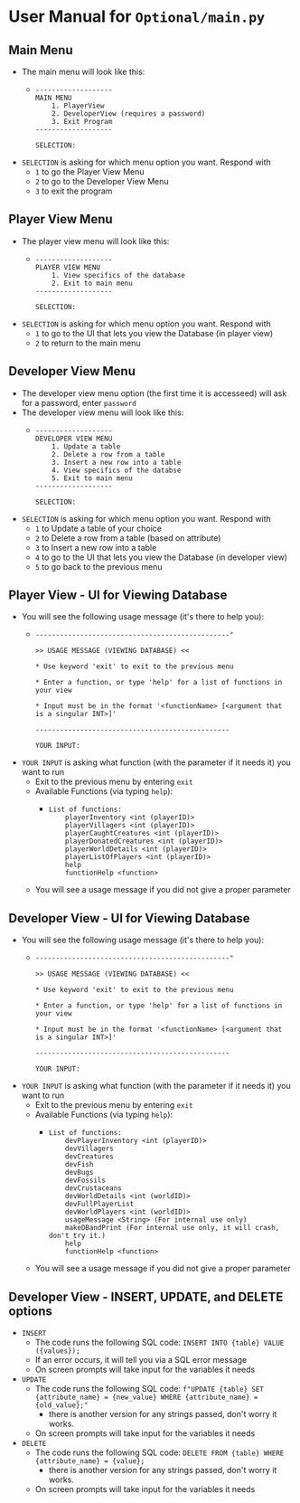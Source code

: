 # User Manual for `Optional/main.py`
## Main Menu
*   The main menu will look like this:
    *   ```
        -------------------
        MAIN MENU
            1. PlayerView
            2. DeveloperView (requires a password)
            3. Exit Program
        -------------------

        SELECTION: 
        ```
*   `SELECTION` is asking for which menu option you want. Respond with 
    *   `1` to go the Player View Menu
    *   `2` to go to the Developer View Menu
    *   `3` to exit the program


## Player View Menu
*   The player view menu will look like this:
    *   ```
        -------------------
        PLAYER VIEW MENU
            1. View specifics of the database
            2. Exit to main menu
        -------------------
        
        SELECTION: 
        ```
*   `SELECTION` is asking for which menu option you want. Respond with 
    *   `1` to go to the UI that lets you view the Database (in player view)
    *   `2` to return to the main menu

## Developer View Menu
*   The developer view menu option (the first time it is accesseed) will ask for a password, enter `password`
*   The developer view menu will look like this:
    *   ```
        -------------------
        DEVELOPER VIEW MENU
            1. Update a table
            2. Delete a row from a table
            3. Insert a new row into a table
            4. View specifics of the databse
            5. Exit to main menu
        -------------------
        
        SELECTION:
        ```
*   `SELECTION` is asking for which menu option you want. Respond with 
    *   `1` to Update a table of your choice
    *   `2` to Delete a row from a table (based on attribute)
    *   `3` to Insert a new row into a table
    *   `4` to go to the UI that lets you view the Database (in developer view)
    *   `5` to go back to the previous menu

## Player View - UI for Viewing Database
*   You will see the following usage message (it's there to help you):
    *   ```
        ------------------------------------------------"
                        
        >> USAGE MESSAGE (VIEWING DATABASE) <<
                        
        * Use keyword 'exit' to exit to the previous menu
                        
        * Enter a function, or type 'help' for a list of functions in your view
                        
        * Input must be in the format '<functionName> [<argument that is a singular INT>]'
                        
        ------------------------------------------------

        YOUR INPUT:
        ```
*   `YOUR INPUT` is asking what function (with the parameter if it needs it) you want to run
    *   Exit to the previous menu by entering `exit`
    *   Available Functions (via typing `help`):
        *   ```
            List of functions:
                playerInventory <int (playerID)>
                playerVillagers <int (playerID)>
                playerCaughtCreatures <int (playerID)>
                playerDonatedCreatures <int (playerID)>
                playerWorldDetails <int (playerID)>
                playerListOfPlayers <int (playerID)>
                help
                functionHelp <function>
            ```
    *   You will see a usage message if you did not give a proper parameter

## Developer View - UI for Viewing Database
*   You will see the following usage message (it's there to help you):
    *   ```
        ------------------------------------------------"
                        
        >> USAGE MESSAGE (VIEWING DATABASE) <<
                        
        * Use keyword 'exit' to exit to the previous menu
                        
        * Enter a function, or type 'help' for a list of functions in your view
                        
        * Input must be in the format '<functionName> [<argument that is a singular INT>]'
                        
        ------------------------------------------------

        YOUR INPUT:
        ```
*   `YOUR INPUT` is asking what function (with the parameter if it needs it) you want to run
    *   Exit to the previous menu by entering `exit`
    *   Available Functions (via typing `help`):
        *   ```
            List of functions:
                devPlayerInventory <int (playerID)>
                devVillagers 
                devCreatures
                devFish
                devBugs
                devFossils
                devCrustaceans
                devWorldDetails <int (worldID)>
                devFullPlayerList
                devWorldPlayers <int (worldID)>
                usageMessage <String> (For internal use only)
                makeDBandPrint (For internal use only, it will crash, don't try it.)
                help
                functionHelp <function>
            ```
    *   You will see a usage message if you did not give a proper parameter

## Developer View - INSERT, UPDATE, and DELETE options
*   `INSERT`
    *   The code runs the following SQL code: `INSERT INTO {table} VALUE ({values});`
    *   If an error occurs, it will tell you via a SQL error message
    *   On screen prompts will take input for the variables it needs
*   `UPDATE`
    *   The code runs the following SQL code: `f"UPDATE {table} SET {attribute_name} = {new_value} WHERE {attribute_name} = {old_value};"`
        *   there is another version for any strings passed, don't worry it works.
    *   On screen prompts will take input for the variables it needs
*   `DELETE`
    *   The code runs the following SQL code: `DELETE FROM {table} WHERE {attribute_name} = {value};`
        *   there is another version for any strings passed, don't worry it works.
    *   On screen prompts will take input for the variables it needs

